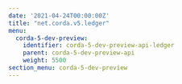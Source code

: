 ```yaml
---
date: '2021-04-24T00:00:00Z'
title: "net.corda.v5.ledger"
menu:
  corda-5-dev-preview:
    identifier: corda-5-dev-preview-api-ledger
    parent: corda-5-dev-preview-api
    weight: 5500
section_menu: corda-5-dev-preview
---
```

